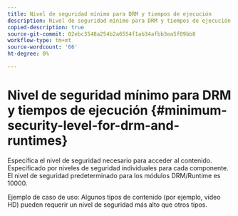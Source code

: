 ```yaml
---
title: Nivel de seguridad mínimo para DRM y tiempos de ejecución
description: Nivel de seguridad mínimo para DRM y tiempos de ejecución
copied-description: true
source-git-commit: 02ebc3548a254b2a6554f1ab34afbb3ea5f09bb8
workflow-type: tm+mt
source-wordcount: '66'
ht-degree: 0%

---
```


# Nivel de seguridad mínimo para DRM y tiempos de ejecución {#minimum-security-level-for-drm-and-runtimes}

Especifica el nivel de seguridad necesario para acceder al contenido. Especificado por niveles de seguridad individuales para cada componente. El nivel de seguridad predeterminado para los módulos DRM/Runtime es 10000.

Ejemplo de caso de uso: Algunos tipos de contenido (por ejemplo, vídeo HD) pueden requerir un nivel de seguridad más alto que otros tipos.
